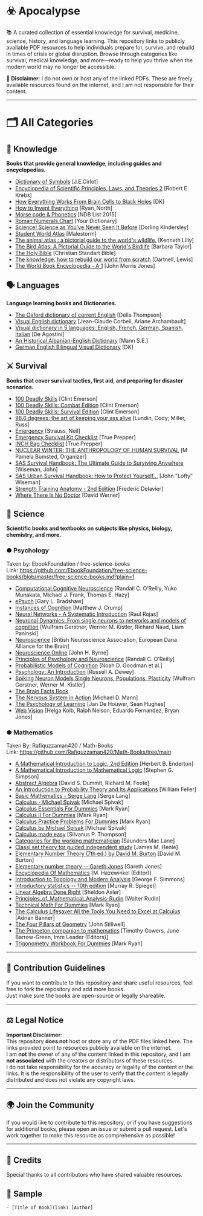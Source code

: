 # ☣️ Apocalypse

📚 A curated collection of essential knowledge for survival, medicine, science, history, and language learning. This repository links to publicly available PDF resources to help individuals prepare for, survive, and rebuild in times of crisis or global disruption. Browse through categories like survival, medical knowledge, and more—ready to help you thrive when the modern world may no longer be accessible.

**🚩 Disclaimer**: I do not own or host any of the linked PDFs. These are freely available resources found on the internet, and I am not responsible for their content.

---

# 🗂️ All Categories

## 🧠 Knowledge  
**Books that provide general knowledge, including guides and encyclopedias.**  
- [Dictionary of Symbols](https://ia801204.us.archive.org/35/items/DictionaryOfSymbols/Dictionary%20of%20Symbols.pdf) [J.E.Cirlot]
- [Encyclopedia of Scientiﬁc Principles, Laws, and Theories 2](https://annas-archive.org/md5/78a91d25c4c627a2bdd2ddca6563d609) [Robert E. Krebs]
- [How Everything Works From Brain Cells to Black Holes](https://annas-archive.org/md5/b1e7682716f099a08a877fdaff038fe4) [DK]
- [How to Invent Everything](https://annas-archive.org/md5/37007125dde7bea8126b8c1ca3b0f8a5) [Ryan_North]
- [Morse code & Phonetics](https://www.ndblist.info/index_htm_files/phoneticmorse.pdf) [NDB List 2015]
- [Roman Numerals Chart](https://assets.ltkcontent.com/files/roman-numerals-chart.pdf) [Your Dictionary]
- [Science! Science as You've Never Seen It Before](https://annas-archive.org/md5/df47cb4371e93db2bd41a3832ddc411e) [Dorling Kindersley]
- [Student World Atlas](https://annas-archive.org/md5/048aaae14edd56fb4df56c2324dbacb3) [Malestorm]
- [The animal atlas : a pictorial guide to the world's wildlife.](https://annas-archive.org/md5/5d32399831a5c70a5e9ae9716638918b) [Kenneth Lilly]
- [The Bird Atlas: A Pictorial Guide to the World's Birdlife](https://annas-archive.org/md5/b33efbf21fb29aa48452e0a3b9cb2875) [Barbara Taylor]
- [The Holy Bible](https://csbible.com/wp-content/uploads/2018/03/CSB_Pew_Bible_2nd_Printing.pdf) [Christian Standart Bible]
- [The knowledge: how to rebuild our world from scratch](https://annas-archive.org/md5/f49dff7c0bad04d94e26b026d10658a4) [Dartnell, Lewis]
- [The World Book Encyclopedia - A 1](https://annas-archive.org/md5/e66dfbd8dbf2da4982ada526140ad8fe) [John Morris Jones]


## 🗣️ Languages  
**Language learning books and Dictionaries.** 
- [The Oxford dictionary of current English](https://annas-archive.org/md5/f1a8c0bcdde3731b841906fd12c619be) [Della Thompson]
- [Visual English dictionary](https://annas-archive.org/md5/6c1266bdad9b4771fe45fd87ab82048e) [Jean-Claude Corbeil, Ariane Archambault]
- [Visual dictionary in 5 languages: English, French, German, Spanish, Italian](https://annas-archive.org/md5/3aaa6deb435dad3bf3ceeefb6bf644a3) [De Agostini] 
- [An Historical Albanian-English Dictionary](https://annas-archive.org/md5/023ad6559bb79bb5d098a7e676405db3) [Mann S.E.] 
- [German English Bilingual Visual Dictionary](https://annas-archive.org/md5/1a18d4f7d0ccd22233a967e07aba71ec) [DK]


## ⚔️ Survival  
**Books that cover survival tactics, first aid, and preparing for disaster scenarios.**  
- [100 Deadly Skills](https://annas-archive.org/md5/bfb88f224654cfbf8f256bd1a162a88f) [Clint Emerson] 
- [100 Deadly Skills: Combat Edition](https://annas-archive.org/md5/ef95cf498af6361117721291de325e5e)  [Clint Emerson]  
- [100 Deadly Skills: Survival Edition](https://annas-archive.org/md5/e094c78b7e6b1c93037323cbca78cb66) [Clint Emerson] 
- [98.6 degrees: the art of keeping your ass alive](https://annas-archive.org/md5/6a17de32b1adbf75ed1703b2b62abd67) [Lundin, Cody; Miller, Russ]
- [Emergency](https://annas-archive.org/md5/0c2397645c9e81ee10a6063215c94945) [Strauss, Neil]
- [Emergency Survival Kit Checklist](https://www.scribd.com/document/628184707/Emergency-Survival-Kit-Checklist) [True Prepper]
- [INCH Bag Checklist](https://www.studocu.com/row/document/dhaka-university/social-psychology/inch-bag-checklist-pdf-printable-guide/82619538) [True Prepper]
- [NUCLEAR WINTER: THE ANTHROPOLOGY OF HUMAN SURVIVAL](https://sgp.fas.org/othergov/doe/lanl/lib-www/la-pubs/00173165.pdf) [M Pamela Bumsted, Organizer]
- [SAS Survival Handbook: The Ultimate Guide to Surviving Anywhere](https://annas-archive.org/md5/c3004acba33edc9ee7d2ab4f0f27d037) [Wiseman, John]
- [SAS Urban Survival Handbook: How to Protect Yourself...](https://annas-archive.li/md5/8a64f65f5599d765a91f99ba5018e5b5) [John "Lofty" Wiseman]
- [Strength Training Anatomy - 2nd Edition](https://annas-archive.li/md5/0ee04610aec0293288c4147c39c0d05d) [Frederic Delavier]
- [Where There Is No Doctor](https://annas-archive.li/md5/37fc1495bdf65ef3f4575edbb061a11c) [David Werner]


## 🔬 Science  
**Scientific books and textbooks on subjects like physics, biology, chemistry, and more.** 

### ● Psychology
Taken by: EbookFoundation / free-science-books  
Link: https://github.com/EbookFoundation/free-science-books/blob/master/free-science-books.md?plain=1

- [Computational Cognitive Neuroscience](https://github.com/CompCogNeuro/ed4) [Randall C. O’Reilly, Yuko Munakata, Michael J. Frank, Thomas E. Hazy]
- [ePsych](https://epsych.msstate.edu) [Gary L. Bradshaw]
- [Instances of Cognition](https://www.crumplab.com/cognition/textbook) [Matthew J. Crump]
- [Neural Networks - A Systematic Introduction](http://page.mi.fu-berlin.de/rojas/neural/) [Raul Rojas]
- [Neuronal Dynamics: From single neurons to networks and models of cognition](https://neuronaldynamics.epfl.ch) [Wulfram Gerstner, Werner M. Kistler, Richard Naud, Liam Paninski]
- [Neuroscience](https://www.bna.org.uk/static/uploads/resources/BNA_English.pdf) [British Neuroscience Association, European Dana Alliance for the Brain]
- [Neuroscience Online](https://nba.uth.tmc.edu/neuroscience/) [John H. Byrne]
- [Principles of Psychology and Neuroscience](https://principlesofpsych.org) [Randall C. O’Reilly]
- [Probabilistic Models of Cognition](https://probmods.org) [Noah D. Goodman et al.]
- [Psychology: An Introduction](https://www.psywww.com/intropsych) [Russell A. Dewey]
- [Spiking Neuron Models Single Neurons, Populations, Plasticity](https://lcnwww.epfl.ch/gerstner/SPNM/) [Wulfram Gerstner, Werner M. Kistler]
- [The Brain Facts Book](https://www.brainfacts.org/The-Brain-Facts-Book) 
- [The Nervous System in Action](https://michaeldmann.net/The%20Nervous%20System%20In%20Action.html) [Michael D. Mann]
- [The Psychology of Learning](https://www.psychologyoflearning.be) [Jan De Houwer, Sean Hughes]
- [Web Vision](https://webvision.med.utah.edu) [Helga Kolb, Ralph Nelson, Eduardo Fernandez, Bryan Jones]


### ● Mathematics
Taken By: Rafiquzzaman420 / Math-Books    
Link: https://github.com/Rafiquzzaman420/Math-Books/tree/main

- [A Mathematical Introduction to Logic, 2nd Edition](https://github.com/Rafiquzzaman420/Math-Books/tree/main) [Herbert B. Enderton]
- [A Mathematical Introduction to Mathematical Logic](https://github.com/Rafiquzzaman420/Math-Books/tree/main) [Stephen G. Simpson]
- [Abstract Algebra](https://github.com/Rafiquzzaman420/Math-Books/tree/main) [David S. Dummit, Richard M. Foote]
- [An Introduction to Probability Theory and Its Applications](https://github.com/Rafiquzzaman420/Math-Books/tree/main) [William Feller]
- [Basic Mathematics - Serge Lang](https://github.com/Rafiquzzaman420/Math-Books/tree/main) [Serge Lang]
- [Calculus - Michael Spivak](https://github.com/Rafiquzzaman420/Math-Books/tree/main) [Michael Spivak]
- [Calculus Essentials For Dummies](https://github.com/Rafiquzzaman420/Math-Books/tree/main) [Mark Ryan]
- [Calculus II For Dummies](https://github.com/Rafiquzzaman420/Math-Books/tree/main) [Mark Ryan]
- [Calculus Practice Problems For Dummies](https://github.com/Rafiquzzaman420/Math-Books/tree/main) [Mark Ryan]
- [Calculus by Michael Spivak](https://github.com/Rafiquzzaman420/Math-Books/tree/main) [Michael Spivak]
- [Calculus made easy](https://github.com/Rafiquzzaman420/Math-Books/tree/main) [Silvanus P. Thompson]
- [Categories for the working mathematician](https://github.com/Rafiquzzaman420/Math-Books/tree/main) [Saunders Mac Lane]
- [Classi set theory for guided independent study](https://github.com/Rafiquzzaman420/Math-Books/tree/main) [James M. Henle]
- [Elementary Number Theory (7th ed.) by David M. Burton](https://github.com/Rafiquzzaman420/Math-Books/tree/main) [David M. Burton]
- [Elementary number theory -- Gareth Jones](https://github.com/Rafiquzzaman420/Math-Books/tree/main) [Gareth Jones]
- [Encyclopedia Of Mathematics](https://github.com/Rafiquzzaman420/Math-Books/tree/main) [M. Hazewinkel (Editor)]
- [Introduction to Topology and Modern Analysis](https://github.com/Rafiquzzaman420/Math-Books/tree/main) [George F. Simmons]
- [Introductory statistics -- 10th edition](https://github.com/Rafiquzzaman420/Math-Books/tree/main) [Murray R. Spiegel]
- [Linear Algebra Done Right](https://github.com/Rafiquzzaman420/Math-Books/tree/main) [Sheldon Axler]
- [Principles_of_Mathematical_Analysis-Rudin](https://github.com/Rafiquzzaman420/Math-Books/tree/main) [Walter Rudin]
- [Technical Math For Dummies](https://github.com/Rafiquzzaman420/Math-Books/tree/main) [Mark Ryan]
- [The Calculus Lifesaver All the Tools You Need to Excel at Calculus](https://github.com/Rafiquzzaman420/Math-Books/tree/main) [Adrian Banner]
- [The Four Pillars of Geometry](https://github.com/Rafiquzzaman420/Math-Books/tree/main) [John Stillwell]
- [The Princeton companion to mathematics](https://github.com/Rafiquzzaman420/Math-Books/tree/main) [Timothy Gowers, June Barrow-Green, Imre Leader (Editors)]
- [Trigonometry Workbook For Dummies](https://github.com/Rafiquzzaman420/Math-Books/tree/main) [Mark Ryan]


---

## 📜 Contribution Guidelines  

If you want to contribute to this repository and share useful resources, feel free to fork the repository and add more books.  
Just make sure the books are open-source or legally shareable.  

---

## ⚖️ Legal Notice  

**Important Disclaimer**:  
This repository **does not** host or store any of the PDF files linked here. The links provided point to resources publicly available on the internet.  
I am **not** the owner of any of the content linked in this repository, and I am **not associated** with the creators or distributors of these resources.  
I do not take responsibility for the accuracy or legality of the content or the links. It is the responsibility of the user to verify that the content is legally distributed and does not violate any copyright laws.

---

## 🌍 Join the Community  

If you would like to contribute to this repository, or if you have suggestions for additional books, please open an issue or submit a pull request. Let's work together to make this resource as comprehensive as possible!  

---

## 📜 Credits  

Special thanks to all contributors who have shared valuable resources.

## 📏 Sample 
`- [Title of Book](link) [Author]`

